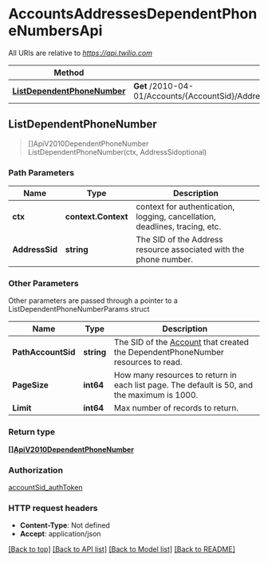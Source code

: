 # AccountsAddressesDependentPhoneNumbersApi

All URIs are relative to *https://api.twilio.com*

Method | HTTP request | Description
------------- | ------------- | -------------
[**ListDependentPhoneNumber**](AccountsAddressesDependentPhoneNumbersApi.md#ListDependentPhoneNumber) | **Get** /2010-04-01/Accounts/{AccountSid}/Addresses/{AddressSid}/DependentPhoneNumbers.json | 



## ListDependentPhoneNumber

> []ApiV2010DependentPhoneNumber ListDependentPhoneNumber(ctx, AddressSidoptional)





### Path Parameters


Name | Type | Description
------------- | ------------- | -------------
**ctx** | **context.Context** | context for authentication, logging, cancellation, deadlines, tracing, etc.
**AddressSid** | **string** | The SID of the Address resource associated with the phone number.

### Other Parameters

Other parameters are passed through a pointer to a ListDependentPhoneNumberParams struct


Name | Type | Description
------------- | ------------- | -------------
**PathAccountSid** | **string** | The SID of the [Account](https://www.twilio.com/docs/iam/api/account) that created the DependentPhoneNumber resources to read.
**PageSize** | **int64** | How many resources to return in each list page. The default is 50, and the maximum is 1000.
**Limit** | **int64** | Max number of records to return.

### Return type

[**[]ApiV2010DependentPhoneNumber**](ApiV2010DependentPhoneNumber.md)

### Authorization

[accountSid_authToken](../README.md#accountSid_authToken)

### HTTP request headers

- **Content-Type**: Not defined
- **Accept**: application/json

[[Back to top]](#) [[Back to API list]](../README.md#documentation-for-api-endpoints)
[[Back to Model list]](../README.md#documentation-for-models)
[[Back to README]](../README.md)

